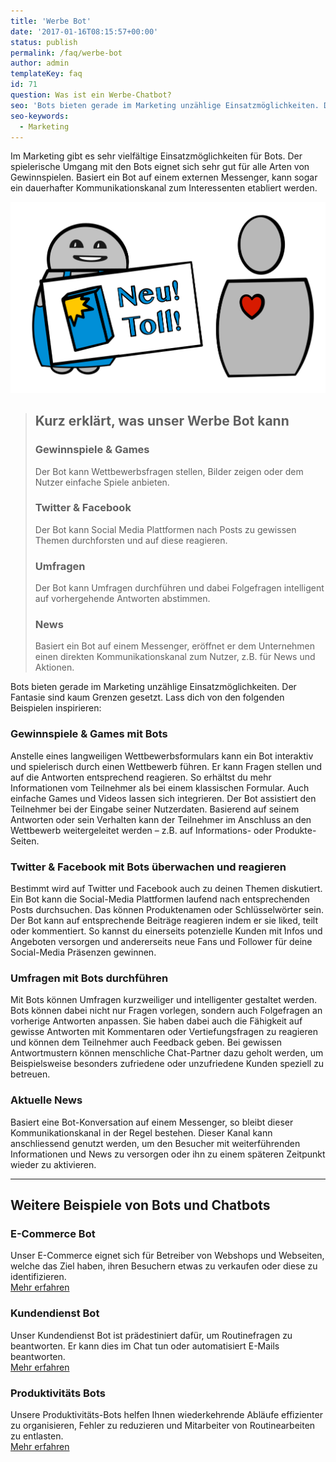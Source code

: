 ```yaml
---
title: 'Werbe Bot'
date: '2017-01-16T08:15:57+00:00'
status: publish
permalink: /faq/werbe-bot
author: admin
templateKey: faq
id: 71
question: Was ist ein Werbe-Chatbot?
seo: 'Bots bieten gerade im Marketing unzählige Einsatzmöglichkeiten. Der Fantasie sind kaum Grenzen gesetzt.'
seo-keywords:
  - Marketing
---
```


Im Marketing gibt es sehr vielfältige Einsatzmöglichkeiten für Bots. Der spielerische Umgang mit den Bots eignet sich sehr gut für alle Arten von Gewinnspielen. Basiert ein Bot auf einem externen Messenger, kann sogar ein dauerhafter Kommunikationskanal zum Interessenten etabliert werden.

![Werbe Bot](marketing.svg 'Werbe Bot')

> ## Kurz erklärt, was unser Werbe Bot kann
>
> ### Gewinnspiele &amp; Games
>
> Der Bot kann Wettbewerbsfragen stellen, Bilder zeigen oder dem Nutzer einfache Spiele anbieten.
>
> ### Twitter &amp; Facebook
>
> Der Bot kann Social Media Plattformen nach Posts zu gewissen Themen durchforsten und auf diese reagieren.
>
> ### Umfragen
>
> Der Bot kann Umfragen durchführen und dabei Folgefragen intelligent auf vorhergehende Antworten abstimmen.
>
> ### News
>
> Basiert ein Bot auf einem Messenger, eröffnet er dem Unternehmen einen direkten Kommunikationskanal zum Nutzer, z.B. für News und Aktionen.

Bots bieten gerade im Marketing unzählige Einsatzmöglichkeiten. Der Fantasie sind kaum Grenzen gesetzt. Lass dich von den folgenden Beispielen inspirieren:

### Gewinnspiele &amp; Games mit Bots

Anstelle eines langweiligen Wettbewerbsformulars kann ein Bot interaktiv und spielerisch durch einen Wettbewerb führen. Er kann Fragen stellen und auf die Antworten entsprechend reagieren. So erhältst du mehr Informationen vom Teilnehmer als bei einem klassischen Formular. Auch einfache Games und Videos lassen sich integrieren. Der Bot assistiert den Teilnehmer bei der Eingabe seiner Nutzerdaten. Basierend auf seinem Antworten oder sein Verhalten kann der Teilnehmer im Anschluss an den Wettbewerb weitergeleitet werden – z.B. auf Informations- oder Produkte-Seiten.

### Twitter &amp; Facebook mit Bots überwachen und reagieren

Bestimmt wird auf Twitter und Facebook auch zu deinen Themen diskutiert. Ein Bot kann die Social-Media Plattformen laufend nach entsprechenden Posts durchsuchen. Das können Produktenamen oder Schlüsselwörter sein. Der Bot kann auf entsprechende Beiträge reagieren indem er sie liked, teilt oder kommentiert. So kannst du einerseits potenzielle Kunden mit Infos und Angeboten versorgen und andererseits neue Fans und Follower für deine Social-Media Präsenzen gewinnen.

### Umfragen mit Bots durchführen

Mit Bots können Umfragen kurzweiliger und intelligenter gestaltet werden. Bots können dabei nicht nur Fragen vorlegen, sondern auch Folgefragen an vorherige Antworten anpassen. Sie haben dabei auch die Fähigkeit auf gewisse Antworten mit Kommentaren oder Vertiefungsfragen zu reagieren und können dem Teilnehmer auch Feedback geben. Bei gewissen Antwortmustern können menschliche Chat-Partner dazu geholt werden, um Beispielsweise besonders zufriedene oder unzufriedene Kunden speziell zu betreuen.

### Aktuelle News

Basiert eine Bot-Konversation auf einem Messenger, so bleibt dieser Kommunikationskanal in der Regel bestehen. Dieser Kanal kann anschliessend genutzt werden, um den Besucher mit weiterführenden Informationen und News zu versorgen oder ihn zu einem späteren Zeitpunkt wieder zu aktivieren.

---

## Weitere Beispiele von Bots und Chatbots

### E-Commerce Bot

Unser E-Commerce eignet sich für Betreiber von Webshops und Webseiten, welche das Ziel haben, ihren Besuchern etwas zu verkaufen oder diese zu identifizieren.  
[Mehr erfahren](/e-commerce-bot/)

### Kundendienst Bot

Unser Kundendienst Bot ist prädestiniert dafür, um Routinefragen zu beantworten. Er kann dies im Chat tun oder automatisiert E-Mails beantworten.  
[Mehr erfahren](/kundendienst-bot/)

### Produktivitäts Bots

Unsere Produktivitäts-Bots helfen Ihnen wiederkehrende Abläufe effizienter zu organisieren, Fehler zu reduzieren und Mitarbeiter von Routinearbeiten zu entlasten.  
[Mehr erfahren](/produktivitaets-bot/)
